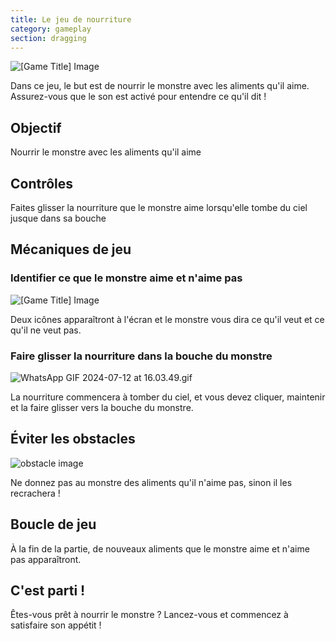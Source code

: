 ```yaml
---
title: Le jeu de nourriture
category: gameplay
section: dragging
---
```

![[Game Title] Image](https://help.studycat.com/hc/article_attachments/34827003977625)

Dans ce jeu, le but est de nourrir le monstre avec les aliments qu'il aime. Assurez-vous que le son est activé pour entendre ce qu'il dit !

## Objectif

Nourrir le monstre avec les aliments qu'il aime

## Contrôles

Faites glisser la nourriture que le monstre aime lorsqu'elle tombe du ciel jusque dans sa bouche

## Mécaniques de jeu

### Identifier ce que le monstre aime et n'aime pas

![[Game Title] Image](https://help.studycat.com/hc/article_attachments/34827003977625)

Deux icônes apparaîtront à l'écran et le monstre vous dira ce qu'il veut et ce qu'il ne veut pas.

### Faire glisser la nourriture dans la bouche du monstre

![WhatsApp GIF 2024-07-12 at 16.03.49.gif](https://help.studycat.com/hc/article_attachments/34976665858457)

La nourriture commencera à tomber du ciel, et vous devez cliquer, maintenir et la faire glisser vers la bouche du monstre.

## Éviter les obstacles

![obstacle image](https://help.studycat.com/hc/article_attachments/34826992367897)

Ne donnez pas au monstre des aliments qu'il n'aime pas, sinon il les recrachera !

## Boucle de jeu

À la fin de la partie, de nouveaux aliments que le monstre aime et n'aime pas apparaîtront.

## C'est parti !

Êtes-vous prêt à nourrir le monstre ? Lancez-vous et commencez à satisfaire son appétit !